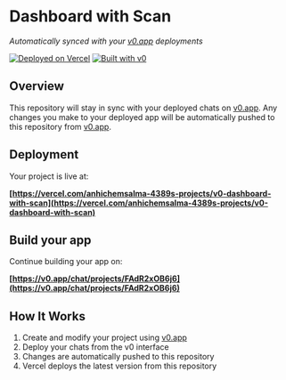 # Dashboard with Scan

*Automatically synced with your [v0.app](https://v0.app) deployments*

[![Deployed on Vercel](https://img.shields.io/badge/Deployed%20on-Vercel-black?style=for-the-badge&logo=vercel)](https://vercel.com/anhichemsalma-4389s-projects/v0-dashboard-with-scan)
[![Built with v0](https://img.shields.io/badge/Built%20with-v0.app-black?style=for-the-badge)](https://v0.app/chat/projects/FAdR2xOB6j6)

## Overview

This repository will stay in sync with your deployed chats on [v0.app](https://v0.app).
Any changes you make to your deployed app will be automatically pushed to this repository from [v0.app](https://v0.app).

## Deployment

Your project is live at:

**[https://vercel.com/anhichemsalma-4389s-projects/v0-dashboard-with-scan](https://vercel.com/anhichemsalma-4389s-projects/v0-dashboard-with-scan)**

## Build your app

Continue building your app on:

**[https://v0.app/chat/projects/FAdR2xOB6j6](https://v0.app/chat/projects/FAdR2xOB6j6)**

## How It Works

1. Create and modify your project using [v0.app](https://v0.app)
2. Deploy your chats from the v0 interface
3. Changes are automatically pushed to this repository
4. Vercel deploys the latest version from this repository